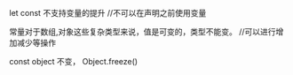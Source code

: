 let const
不支持变量的提升 //不可以在声明之前使用变量

常量对于数组,对象这些复杂类型来说，值是可变的，类型不能变。 //可以进行增加减少等操作
<!DOCTYPE html>
<html lang="en">
<head>
    <meta charset="UTF-8">
    <meta name="viewport" content="width=device-width, initial-scale=1.0">
    <meta http-equiv="X-UA-Compatible" content="ie=edge">
    <title>Document</title>
</head>
<body>
    <div class="dispaiy-module">
        <div >
</html>
const object 不变，
Object.freeze()

 
        
        
            
                
                    
                            
                            
                            
                            
                        
                    
                    
                
            
            
                
                    
                            
                            
                            
                            
                        
                    
                    
                
            
            
                
                    
                            
                            
                            
                            
                        
                    
                    
                
            
        
    

                            
                            
                            
                            
                        
                    
                    
                
            
            
                
                    
                            
                            
                            
                            
                        
                    
                    
                
            
            
                
                    
                            
                            
                            
                            
                        
                    
                    
                
            
        
    

